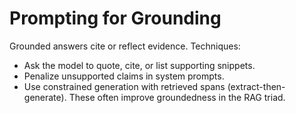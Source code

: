 # Prompting for Grounding

Grounded answers cite or reflect evidence. Techniques:
- Ask the model to quote, cite, or list supporting snippets.
- Penalize unsupported claims in system prompts.
- Use constrained generation with retrieved spans (extract-then-generate).
These often improve groundedness in the RAG triad.
